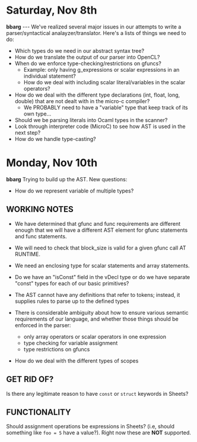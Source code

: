 # Saturday, Nov 8th

**bbarg** --- We've realized several major issues in our attempts to write
a parser/syntactical analayzer/translator. Here's a lists of things we
need to do:

- Which types do we need in our abstract syntax tree?
- How do we translate the output of our parser into OpenCL?
- When do we enforce type-checking/restrictions on gfuncs?
  + Example: only having g_expressions or scalar expressions in an
    individual statement?
  + How do we deal with including scalar literal/variables in the
    scalar operators?
- How do we deal with the different type declarations (int, float,
  long, double) that are not dealt with in the micro-c compiler?
  + We PROBABLY need to have a "variable" type that keep track of its
    own type...
- Should we be parsing literals into Ocaml types in the scanner?
- Look through interpreter code (MicroC) to see how AST is used in the
  next step?
- How do we handle type-casting?

# Monday, Nov 10th

**bbarg** Trying to build up the AST. New questions:

- How do we represent variable of multiple types?

## WORKING NOTES

- We have determined that gfunc and func requirements are different
  enough that we will have a different AST element for gfunc
  statements and func statements.

- We will need to check that block_size is valid for a given gfunc
  call AT RUNTIME.

- We need an enclosing type for scalar statements and array statements.

- Do we have an "isConst" field in the vDecl type or do we have
  separate "const" types for each of our basic primitives?

- The AST cannot have any definitions that refer to tokens; instead,
  it supplies rules to parse up to the defined types

- There is considerable ambiguity about how to ensure various semantic
  requirements of our language, and whether those things should be
  enforced in the parser:
  + only array operators or scalar operators in one expression
  + type checking for variable assignment
  + type restrictions on gfuncs

- How do we deal with the different types of scopes

## GET RID OF?

Is there any legitimate reason to have `const` or `struct` keywords in
Sheets?

## FUNCTIONALITY

Should assignment operations be expressions in Sheets? (i.e, should
something like `foo = 5` have a value?). Right now these are **NOT**
supported.

